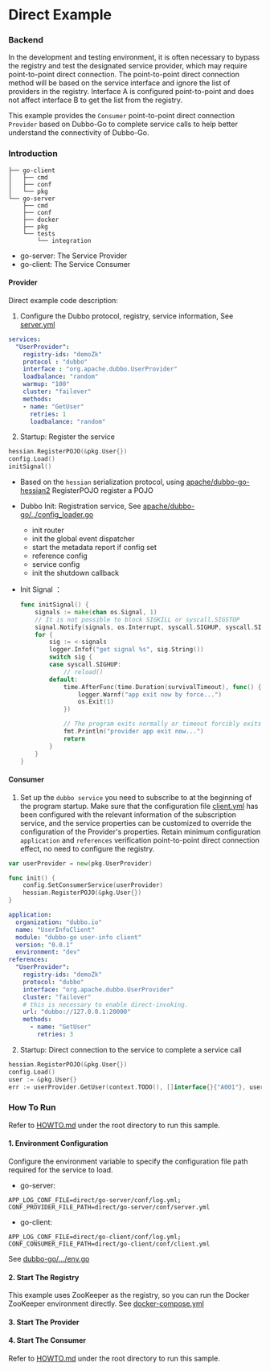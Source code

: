 # Direct Example

### Backend

In the development and testing environment, it is often necessary to bypass the registry and test the designated service provider, which may require point-to-point direct connection. The point-to-point direct connection method will be based on the service interface and ignore the list of providers in the registry. Interface A is configured point-to-point and does not affect interface B to get the list from the registry.

This example provides the `Consumer` point-to-point direct connection `Provider` based on Dubbo-Go to complete service calls to help better understand the connectivity of Dubbo-Go.

### Introduction

```
├── go-client     
│   ├── cmd       
│   ├── conf      
│   └── pkg         
└── go-server     
    ├── cmd       
    ├── conf      
    ├── docker     
    ├── pkg
    └── tests
        └── integration
```

- go-server: The Service Provider
- go-client: The Service Consumer

#### Provider
Direct example code description:

1. Configure the Dubbo protocol, registry, service information, See [server.yml](go-server/conf/server.yml)

```yaml
services:
  "UserProvider":
    registry-ids: "demoZk"
    protocol : "dubbo"
    interface : "org.apache.dubbo.UserProvider"
    loadbalance: "random"
    warmup: "100"
    cluster: "failover"
    methods:
    - name: "GetUser"
      retries: 1
      loadbalance: "random"
```

2. Startup: Register the service

```go
hessian.RegisterPOJO(&pkg.User{})
config.Load()
initSignal()
```

- Based on the `hessian` serialization protocol, using [apache/dubbo-go-hessian2](https://github.com/apache/dubbo-go-hessian2) RegisterPOJO register a POJO
- Dubbo Init: Registration service, See [apache/dubbo-go/../config_loader.go](https://dubbo.apache.org/dubbo-go/v3/blob/master/config/config_loader.go)
    - init router
    - init the global event dispatcher
    - start the metadata report if config set
    - reference config
    - service config
    - init the shutdown callback
- Init Signal ：
  
    ```go
    func initSignal() {
        signals := make(chan os.Signal, 1)
        // It is not possible to block SIGKILL or syscall.SIGSTOP
        signal.Notify(signals, os.Interrupt, syscall.SIGHUP, syscall.SIGQUIT, syscall.SIGTERM, syscall.SIGINT)
        for {
            sig := <-signals
            logger.Infof("get signal %s", sig.String())
            switch sig {
            case syscall.SIGHUP:
                // reload()
            default:
                time.AfterFunc(time.Duration(survivalTimeout), func() {
                    logger.Warnf("app exit now by force...")
                    os.Exit(1)
                })
    
                // The program exits normally or timeout forcibly exits.
                fmt.Println("provider app exit now...")
                return
            }
        }
    }
    ```

#### Consumer

1. Set up the `dubbo service` you need to subscribe to at the beginning of the program startup.
   Make sure that the configuration file [client.yml](go-client/conf/client.yml) has been configured with the relevant information of the subscription service, and the service properties can be customized to override the configuration of the Provider's properties.
   Retain minimum configuration `application` and `references` verification point-to-point direct connection effect, no need to configure the registry.

```go
var userProvider = new(pkg.UserProvider)

func init() {
    config.SetConsumerService(userProvider)
    hessian.RegisterPOJO(&pkg.User{})
}
```

```yaml
application:
  organization: "dubbo.io"
  name: "UserInfoClient"
  module: "dubbo-go user-info client"
  version: "0.0.1"
  environment: "dev"
references:
  "UserProvider":
    registry-ids: "demoZk"
    protocol: "dubbo"
    interface: "org.apache.dubbo.UserProvider"
    cluster: "failover"
    # this is necessary to enable direct-invoking.
    url: "dubbo://127.0.0.1:20000"
    methods:
      - name: "GetUser"
        retries: 3
```

2. Startup: Direct connection to the service to complete a service call

```go
hessian.RegisterPOJO(&pkg.User{})
config.Load()
user := &pkg.User{}
err := userProvider.GetUser(context.TODO(), []interface{}{"A001"}, user)
```


### How To Run

Refer to  [HOWTO.md](../HOWTO_zh.md) under the root directory to run this sample.

#### 1. Environment Configuration

Configure the environment variable to specify the configuration file path required for the service to load.

- go-server:

```shell
APP_LOG_CONF_FILE=direct/go-server/conf/log.yml;
CONF_PROVIDER_FILE_PATH=direct/go-server/conf/server.yml
```

- go-client:

```shell
APP_LOG_CONF_FILE=direct/go-client/conf/log.yml;
CONF_CONSUMER_FILE_PATH=direct/go-client/conf/client.yml
```

See [dubbo-go/.../env.go](https://dubbo.apache.org/dubbo-go/v3/blob/master/common/constant/env.go)


#### 2. Start The Registry

This example uses ZooKeeper as the registry, so you can run the Docker ZooKeeper environment directly. See [docker-compose.yml](go-server/docker/docker-compose.yml)

#### 3. Start The Provider
#### 4. Start The Consumer


Refer to  [HOWTO.md](../HOWTO_zh.md) under the root directory to run this sample.

